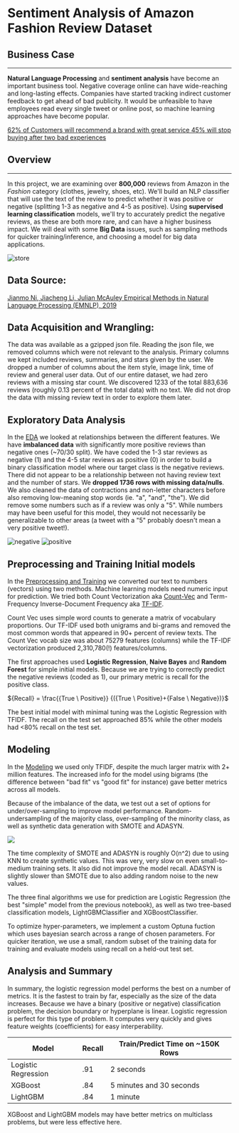 # Sentiment Analysis of Amazon Fashion Review Dataset

## Business Case
---
**Natural Language Processing** and **sentiment analysis** have become an important business tool. Negative coverage online can have wide-reaching and long-lasting effects. Companies have started tracking indirect customer feedback to get ahead of bad publicity. It would be unfeasible to have employees read every single tweet or online post, so machine learning approaches have become popular.

[62% of Customers will recommend a brand with great service
45% will stop buying after two bad experiences](https://site.gladly.com/rs/665-VXG-269/images/2021%20Customer%20Expectation%20Report.pdf?mkt_tok=NjY1LVZYRy0yNjkAAAGAxH87EvX9rxPsw9GOdnlHgxiK6Qz2IkFJcKL96lOrLF5neOfRcSypy0WA2IZSUACOYgaxo9L79oiITF-qdgffQ6P6ONAMtIwwAv_YGwU)

## Overview
---
In this project, we are examining over **800,000** reviews from Amazon in the *Fashion* category (clothes, jewelry, shoes, etc). We'll build an NLP classifier that will use the text of the review to predict whether it was positive or negative (splitting 1-3 as negative and 4-5 as positive). Using **supervised learning classification** models, we'll try to accurately predict the negative reviews, as these are both more rare, and can have a higher business impact. We will deal with some **Big Data** issues, such as sampling methods for quicker training/inference, and choosing a model for big data applications.

![store](images/amazon_storefront1.png)

## Data Source:

[Jianmo Ni, Jiacheng Li, Julian McAuley
Empirical Methods in Natural Language Processing (EMNLP), 2019](https://nijianmo.github.io/amazon/index.html)

## Data Acquisition and Wrangling:
The data was available as a gzipped json file. Reading the json file, we removed columns which were not relevant to the analysis. Primary columns we kept included reviews, summaries, and stars given by the user. We dropped a number of columns about the item style, image link, time of review and general user data. Out of our entire dataset, we had zero reviews with a missing star count. We discovered 1233 of the total 883,636 reviews (roughly 0.13 percent of the total data) with no text. We did not drop the data with missing review text in order to explore them later.

## Exploratory Data Analysis

In the [EDA](/notebooks/02_Exploratory_Data_Analysis.ipynb) we looked at relationships between the different features. We have **imbalanced data** with significantly more positive reviews than negative ones (~70/30 split). We have coded the 1-3 star reviews as negative (1) and the 4-5 star reviews as positive (0) in order to build a binary classification model where our target class is the negative reviews. There did not appear to be a relationship between not having review text and the number of stars. We **dropped 1736 rows with missing data/nulls**. We also cleaned the data of contractions and non-letter characters before also removing low-meaning stop words (ie. "a", "and", "the"). We did remove some numbers such as if a review was only a "5". While numbers may have been useful for this model, they would not necessarily be generalizable to other areas (a tweet with a "5" probably doesn't mean a very positive tweet!).

![negative](images/negative_wordcloud.png)   ![positive](images/positive_wordcloud.png)

## Preprocessing and Training Initial models

In the [Preprocessing and Training](/notebooks/03_Preprocessing_and_Training.ipynb) we converted our text to numbers (vectors) using two methods. Machine learning models need numeric input for prediction. We tried both Count Vectorization aka [Count-Vec](https://scikit-learn.org/stable/modules/generated/sklearn.feature_extraction.text.CountVectorizer.html) and Term-Frequency Inverse-Document Frequency aka [TF-IDF](https://scikit-learn.org/stable/modules/generated/sklearn.feature_extraction.text.TfidfVectorizer.html). 

Count Vec uses simple word counts to generate a matrix of vocabulary proportions. Our TF-IDF used both unigrams and bi-grams and removed the most common words that appeared in 90+ percent of review texts. The Count Vec vocab size was about 75279 features (columns) while the TF-IDF vectorization produced 2,310,780(!) features/columns.

The first approaches used **Logistic Regression**, **Naive Bayes** and **Random Forest** for simple initial models. Because we are trying to correctly predict the negative reviews (coded as 1), our primary metric is recall for the positive class.

${Recall} = \frac{{True \ Positive}} {({True \ Positive}+{False \ Negative})}$

The best initial model with minimal tuning was the Logistic Regression with TFIDF. The recall on the test set approached 85% while the other models had <80% recall on the test set. 


## Modeling

In the [Modeling](/notebooks/04_Modeling.ipynb) we used only TFIDF, despite the much larger matrix with 2+ million features. The increased info for the model using bigrams (the difference between "bad fit" vs "good fit" for instance) gave better metrics across all models.

Because of the imbalance of the data, we test out a set of options for under/over-sampling to improve model performance. Random-undersampling of the majority class, over-sampling of the minority class, as well as synthetic data generation with SMOTE and ADASYN.

![](images/newplot.png)

The time complexity of SMOTE and ADASYN is roughly O(n^2) due to using KNN to create synthetic values. This was very, very slow on even small-to-medium training sets. It also did not improve the model recall. ADASYN is slightly slower than SMOTE due to also adding random noise to the new values.

The three final algorithms we use for prediction are Logistic Regression (the best "simple" model from the previous notebook), as well as two tree-based classification models, LightGBMClassifier and XGBoostClassifier.

To optimize hyper-parameters, we implement a custom Optuna fuction which uses bayesian search across a range of chosen parameters. For quicker iteration, we use a small, random subset of the training data for training and evaluate models using recall on a held-out test set.


## Analysis and Summary

In summary, the logistic regression model performs the best on a number of metrics. It is the fastest to train by far, especially as the size of the data increases. Because we have a binary (positive or negative) classification problem, the decision boundary or hyperplane is linear. Logistic regression is perfect for this type of problem. It computes very quickly and gives feature weights (coefficients) for easy interperability.

|Model|Recall|Train/Predict Time on ~150K Rows|
|-----|-----|-----|
|Logistic Regression|.91|2 seconds|
|XGBoost|.84|5 minutes and 30 seconds|
|LightGBM|.84|1 minute|


XGBoost and LightGBM models may have better metrics on multiclass problems, but were less effective here.

